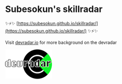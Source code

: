 # Subesokun's skillradar

✨⚡️✨ [https://subesokun.github.io/skillradar/](https://subesokun.github.io/skillradar/) ✨⚡️✨

Visit [devradar.io](https://devradar.io) for more background on the devradar

<img src="assets/logo-text.png">
